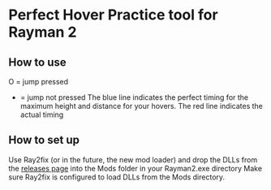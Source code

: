# Perfect Hover Practice tool for Rayman 2

## How to use
O = jump pressed
- = jump not pressed
The blue line indicates the perfect timing for the maximum height and distance for your hovers.
The red line indicates the actual timing

## How to set up
Use Ray2fix (or in the future, the new mod loader) and drop the DLLs from the [releases page](https://github.com/rtsonneveld/ACP_Ray2_PerfectHoverTool/releases) into the Mods folder in your Rayman2.exe directory
Make sure Ray2fix is configured to load DLLs from the Mods directory.
